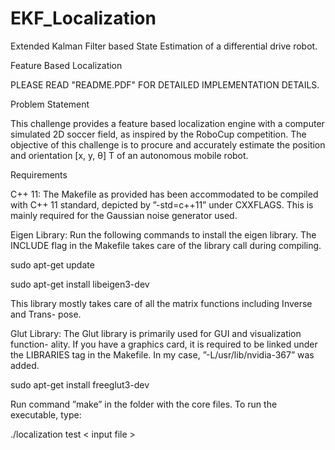 # EKF_Localization
Extended Kalman Filter based State Estimation of a differential drive robot.

Feature Based Localization

PLEASE READ "README.PDF" FOR DETAILED IMPLEMENTATION DETAILS.

Problem Statement

This challenge provides a feature based localization engine with a computer simulated 2D
soccer field, as inspired by the RoboCup competition. The objective of this challenge is to
procure and accurately estimate the position and orientation [x, y, θ] T of an autonomous
mobile robot.

Requirements

C++ 11: The Makefile as provided has been accommodated to be compiled with C++ 11
standard, depicted by ”-std=c++11” under CXXFLAGS. This is mainly required for the
Gaussian noise generator used.

Eigen Library: Run the following commands to install the eigen library. The INCLUDE
flag in the Makefile takes care of the library call during compiling.

sudo apt-get update

sudo apt-get install libeigen3-dev

This library mostly takes care of all the matrix functions including Inverse and Trans-
pose.

Glut Library: The Glut library is primarily used for GUI and visualization function-
ality. If you have a graphics card, it is required to be linked under the LIBRARIES tag in
the Makefile. In my case, ”-L/usr/lib/nvidia-367” was added.

sudo apt-get install freeglut3-dev

Run command ”make” in the folder with the core files. To run the executable, type:

./localization test < input file >
